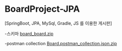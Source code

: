 # BoardProject-JPA

[SpringBoot, JPA, MySql, Gradle, JS 를 이용한 게시판]

-스키마
[board_board.zip](https://github.com/leeyuna-1124/BoardProject-JPA/files/9484546/board_board.zip)

-postman collection
[Board.postman_collection.json.zip](https://github.com/leeyuna-1124/BoardProject-JPA/files/9503210/Board.postman_collection.json.zip)
